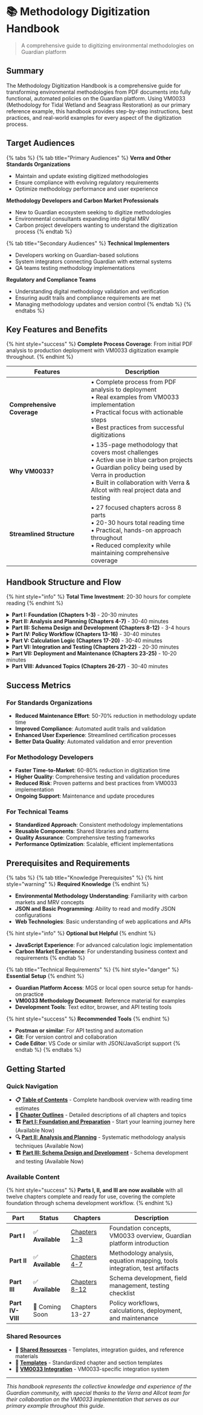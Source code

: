 # 📚 Methodology Digitization Handbook

> A comprehensive guide to digitizing environmental methodologies on Guardian platform

## Summary

The Methodology Digitization Handbook is a comprehensive guide for transforming environmental methodologies from PDF documents into fully functional, automated policies on the Guardian platform. Using VM0033 (Methodology for Tidal Wetland and Seagrass Restoration) as our primary reference example, this handbook provides step-by-step instructions, best practices, and real-world examples for every aspect of the digitization process.

## Target Audiences

{% tabs %}
{% tab title="Primary Audiences" %}
**Verra and Other Standards Organizations**

* Maintain and update existing digitized methodologies
* Ensure compliance with evolving regulatory requirements
* Optimize methodology performance and user experience

**Methodology Developers and Carbon Market Professionals**

* New to Guardian ecosystem seeking to digitize methodologies
* Environmental consultants expanding into digital MRV
* Carbon project developers wanting to understand the digitization process
{% endtab %}

{% tab title="Secondary Audiences" %}
**Technical Implementers**

* Developers working on Guardian-based solutions
* System integrators connecting Guardian with external systems
* QA teams testing methodology implementations

**Regulatory and Compliance Teams**

* Understanding digital methodology validation and verification
* Ensuring audit trails and compliance requirements are met
* Managing methodology updates and version control
{% endtab %}
{% endtabs %}

## Key Features and Benefits

{% hint style="success" %}
**Complete Process Coverage**: From initial PDF analysis to production deployment with VM0033 digitization example throughout.
{% endhint %}

<table><thead><tr><th width="200">Features</th><th>Description</th></tr></thead><tbody><tr><td><strong>Comprehensive Coverage</strong></td><td>• Complete process from PDF analysis to deployment<br>• Real examples from VM0033 implementation<br>• Practical focus with actionable steps<br>• Best practices from successful digitizations</td></tr><tr><td><strong>Why VM0033?</strong></td><td>• 135-page methodology that covers most challenges<br>• Active use in blue carbon projects<br>• Guardian policy being used by Verra in production<br>• Built in collaboration with Verra &#x26; Allcot with real project data and testing</td></tr><tr><td><strong>Streamlined Structure</strong></td><td>• 27 focused chapters across 8 parts<br>• 20-30 hours total reading time<br>• Practical, hands-on approach throughout<br>• Reduced complexity while maintaining comprehensive coverage</td></tr></tbody></table>

## Handbook Structure and Flow

{% hint style="info" %}
**Total Time Investment**: 20-30 hours for complete reading
{% endhint %}

<details>
<summary><strong>Part I: Foundation (Chapters 1-3)</strong> - 20-30 minutes</summary>

**Purpose**: Establish understanding of methodology digitization and Guardian platform **Outcome**: Clear comprehension of the digitization process and platform capabilities

* Chapter 1: Introduction to Methodology Digitization
* Chapter 2: Understanding VM0033 Methodology
* Chapter 3: Guardian Platform Overview for Methodology Developers

</details>

<details>
<summary><strong>Part II: Analysis and Planning (Chapters 4-7)</strong> - 30-40 minutes</summary>

**Purpose**: Systematic analysis of methodology documents and preparation for digitization **Outcome**: Complete understanding of methodology requirements and test artifacts

* Chapter 4: Methodology Analysis and Decomposition
* Chapter 5: Equation Mapping and Parameter Identification
* Chapter 6: Tools and Modules Integration
* Chapter 7: Test Artifact Development

</details>

<details>
<summary><strong>Part III: Schema Design and Development (Chapters 8-12)</strong> - 3-4 hours</summary>

**Purpose**: Practical schema development and Guardian management features **Outcome**: Production-ready PDD and monitoring schemas with testing validation

* Chapter 8: Schema Architecture and Foundations
* Chapter 9: Project Design Document (PDD) Schema Development
* Chapter 10: Monitoring Report Schema Development
* Chapter 11: Advanced Schema Techniques (API management, Required types, UUIDs)
* Chapter 12: Schema Testing and Validation Checklist

</details>

<details>
<summary><strong>Part IV: Policy Workflow (Chapters 13-16)</strong> - 30-40 minutes</summary>

**Purpose**: Design and configure the complete certification workflow **Outcome**: Functional policy workflow with proper stakeholder interactions

* Chapter 13: Stakeholder Analysis and Role Definition
* Chapter 14: Carbon Credit Certification Workflow Design
* Chapter 15: Policy Workflow Block Configuration
* Chapter 16: Document Flow and State Management

</details>

<details>
<summary><strong>Part V: Calculation Logic (Chapters 17-20)</strong> - 30-40 minutes</summary>

**Purpose**: Implement mathematical calculations and validation logic **Outcome**: Accurate, tested calculation implementations

* Chapter 17: Custom Logic Block Development
* Chapter 18: Formula Linked Definitions (FLDs)
* Chapter 19: Data Validation and Error Handling
* Chapter 20: Calculation Testing and Verification

</details>

<details>
<summary><strong>Part VI: Integration and Testing (Chapters 21-22)</strong> - 20-30 minutes</summary>

**Purpose**: Comprehensive testing and API integration **Outcome**: Production-ready methodology implementation

* Chapter 21: End-to-End Policy Testing
* Chapter 22: API Integration and Automation

</details>

<details>
<summary><strong>Part VII: Deployment and Maintenance (Chapters 23-25)</strong> - 10-20 minutes</summary>

**Purpose**: Deploy, monitor, and maintain methodology implementations **Outcome**: Operational methodology with ongoing support procedures

* Chapter 23: User Management and Role Assignment
* Chapter 24: Monitoring and Analytics - Guardian Indexer
* Chapter 25: Maintenance and Updates

</details>

<details>
<summary><strong>Part VIII: Advanced Topics (Chapters 26-27)</strong> - 30-40 minutes</summary>

**Purpose**: Advanced integration techniques and troubleshooting **Outcome**: Expert-level understanding and problem-solving capabilities

* Chapter 26: Integration with External Systems
* Chapter 27: Troubleshooting and Common Issues

</details>

## Success Metrics

### For Standards Organizations

* **Reduced Maintenance Effort**: 50-70% reduction in methodology update time
* **Improved Compliance**: Automated audit trails and validation
* **Enhanced User Experience**: Streamlined certification processes
* **Better Data Quality**: Automated validation and error prevention

### For Methodology Developers

* **Faster Time-to-Market**: 60-80% reduction in digitization time
* **Higher Quality**: Comprehensive testing and validation procedures
* **Reduced Risk**: Proven patterns and best practices from VM0033 implementation
* **Ongoing Support**: Maintenance and update procedures

### For Technical Teams

* **Standardized Approach**: Consistent methodology implementations
* **Reusable Components**: Shared libraries and patterns
* **Quality Assurance**: Comprehensive testing frameworks
* **Performance Optimization**: Scalable, efficient implementations

## Prerequisites and Requirements

{% tabs %}
{% tab title="Knowledge Prerequisites" %}
{% hint style="warning" %}
**Required Knowledge**
{% endhint %}

* **Environmental Methodology Understanding**: Familiarity with carbon markets and MRV concepts
* **JSON and Basic Programming**: Ability to read and modify JSON configurations
* **Web Technologies**: Basic understanding of web applications and APIs

{% hint style="info" %}
**Optional but Helpful**
{% endhint %}

* **JavaScript Experience**: For advanced calculation logic implementation
* **Carbon Market Experience**: For understanding business context and requirements
{% endtab %}

{% tab title="Technical Requirements" %}
{% hint style="danger" %}
**Essential Setup**
{% endhint %}

* **Guardian Platform Access**: MGS or local open source setup for hands-on practice
* **VM0033 Methodology Document**: Reference material for examples
* **Development Tools**: Text editor, browser, and API testing tools

{% hint style="success" %}
**Recommended Tools**
{% endhint %}

* **Postman or similar**: For API testing and automation
* **Git**: For version control and collaboration
* **Code Editor**: VS Code or similar with JSON/JavaScript support
{% endtab %}
{% endtabs %}

## Getting Started

### Quick Navigation
- **📋 [Table of Contents](table-of-contents.md)** - Complete handbook overview with reading time estimates
- **📝 [Chapter Outlines](chapter-outlines.md)** - Detailed descriptions of all chapters and topics
- **🏗️ [Part I: Foundation and Preparation](part-1/README.md)** - Start your learning journey here (Available Now)
- **🔍 [Part II: Analysis and Planning](part-2/README.md)** - Systematic methodology analysis techniques (Available Now)
- **🏗️ [Part III: Schema Design and Development](part-3/README.md)** - Schema development and testing (Available Now)

### Available Content
{% hint style="success" %}
**Parts I, II, and III are now available** with all twelve chapters complete and ready for use, covering the complete foundation through schema development workflow.
{% endhint %}

| Part             | Status          | Chapters                          | Description                                                               |
| ---------------- | --------------- | --------------------------------- | ------------------------------------------------------------------------- |
| **Part I**       | ✅ **Available** | [Chapters 1-3](part-1/README.md)  | Foundation concepts, VM0033 overview, Guardian platform introduction      |
| **Part II**      | ✅ **Available** | [Chapters 4-7](part-2/README.md)  | Methodology analysis, equation mapping, tools integration, test artifacts |
| **Part III**     | ✅ **Available** | [Chapters 8-12](part-3/README.md) | Schema development, field management, testing checklist                   |
| **Part IV-VIII** | 🚧 Coming Soon   | Chapters 13-27                    | Policy workflows, calculations, deployment, and maintenance               |

### Shared Resources
- **🔧 [Shared Resources](_shared/README.md)** - Templates, integration guides, and reference materials
- **📄 [Templates](_shared/templates/README.md)** - Standardized chapter and section templates
- **🔗 [VM0033 Integration](_shared/vm0033-integration/README.md)** - VM0033-specific integration system

---

*This handbook represents the collective knowledge and experience of the Guardian community, with special thanks to the Verra and Allcot team for their collaboration on the VM0033 implementation that serves as our primary example throughout this guide.*
